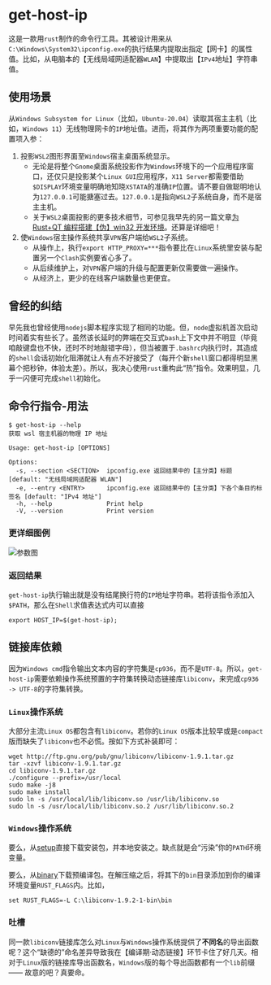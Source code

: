 # get-host-ip

这是一款用`rust`制作的命令行工具。其被设计用来从`C:\Windows\System32\ipconfig.exe`的执行结果内提取出指定【网卡】的属性值。比如，从电脑本的【无线局域网适配器`WLAN`】中提取出【`IPv4`地址】字符串值。

## 使用场景

从`Windows Subsystem for Linux`（比如，`Ubuntu-20.04`）读取其宿主主机（比如，`Windows 11`）无线物理网卡的`IP`地址值。进而，将其作为两项重要功能的配置项入参：

1. 投影`WSL2`图形界面至`Windows`宿主桌面系统显示。
   * 无论是将整个`Gnome`桌面系统投影作为`Windows`环境下的一个应用程序窗口，还仅只是投影某个`Linux GUI`应用程序，`X11 Server`都需要借助`$DISPLAY`环境变量明确地知晓`XSTATA`的准确`IP`位置。请不要自做聪明地认为`127.0.0.1`可能搪塞过去。`127.0.0.1`是指向`WSL2`子系统自身，而不是宿主主机。
   * 关于`WSL2`桌面投影的更多技术细节，可参见我早先的另一篇文章[为 Rust+QT 编程搭建【伪】win32 开发环境](https://rustcc.cn/article?id=96458b90-9e62-44fd-8155-afe9642d4170)。还算是详细吧！
2. 使`Windows`宿主操作系统共享`VPN`客户端给`WSL2`子系统。
   * 从操作上，执行`export HTTP_PROXY=***`指令要比在`Linux`系统里安装与配置另一个`Clash`实例要省心多了。
   * 从后续维护上，对`VPN`客户端的升级与配置更新仅需要做一遍操作。
   * 从经济上，更少的在线客户端数量也更便宜。

## 曾经的纠结

早先我也曾经使用`nodejs`脚本程序实现了相同的功能。但，`node`虚拟机首次启动时间着实有些长了。虽然该长延时的弊端在交互式`bash`上下文中并不明显（毕竟咱敲键盘也不快，还时不时地敲错字母），但当被置于`.bashrc`内执行时，其造成的`shell`会话初始化阻滞就让人有点不好接受了（每开个新`shell`窗口都得明显黑幕个把秒钟，体验太差）。所以，我决心使用`rust`重构此“热”指令。效果明显，几乎一闪便可完成`shell`初始化。

## 命令行指令-用法

```shell
$ get-host-ip --help
获取 wsl 宿主机器的物理 IP 地址

Usage: get-host-ip [OPTIONS]

Options:
  -s, --section <SECTION>  ipconfig.exe 返回结果中的【主分类】标题 [default: "无线局域网适配器 WLAN"]
  -e, --entry <ENTRY>      ipconfig.exe 返回结果中的【主分类】下各个条目的标签名 [default: "IPv4 地址"]
  -h, --help               Print help
  -V, --version            Print version
```

### 更详细图例

![参数图](https://user-images.githubusercontent.com/13935927/234434832-a94dbc37-a40d-454e-bd7f-619e723ef671.png)

### 返回结果

`get-host-ip`执行输出就是没有结尾换行符的`IP`地址字符串。若将该指令添加入`$PATH`，那么在`Shell`求值表达式内可以直接

```shell
export HOST_IP=$(get-host-ip);
```

## 链接库依赖

因为`Windows cmd`指令输出文本内容的字符集是`cp936`，而不是`UTF-8`。所以，`get-host-ip`需要依赖操作系统预置的字符集转换动态链接库`libiconv`，来完成`cp936 -> UTF-8`的字符集转换。

### `Linux`操作系统

大部分主流`Linux OS`都包含有`libiconv`。若你的`Linux OS`版本比较早或是`compact`版而缺失了`libiconv`也不必慌。按如下方式补装即可：

```shell
wget http://ftp.gnu.org/pub/gnu/libiconv/libiconv-1.9.1.tar.gz
tar -xzvf libiconv-1.9.1.tar.gz
cd libiconv-1.9.1.tar.gz
./configure --prefix=/usr/local
sudo make -j8
sudo make install
sudo ln -s /usr/local/lib/libiconv.so /usr/lib/libiconv.so
sudo ln -s /usr/local/lib/libiconv.so.2 /usr/lib/libiconv.so.2
```

### `Windows`操作系统

要么，从[setup](https://sourceforge.net/projects/gnuwin32/files/libiconv/1.9.2-1/libiconv-1.9.2-1.exe/download?use_mirror=jaist&download=)直接下载安装包，并本地安装之。缺点就是会“污染”你的`PATH`环境变量。

要么，从[binary](https://sourceforge.net/projects/gnuwin32/files/libiconv/1.9.2-1/libiconv-1.9.2-1-bin.zip/download?use_mirror=jaist&download=)下载预编译包。在解压缩之后，将其下的`bin`目录添加到你的编译环境变量`RUST_FLAGS`内。比如，

```shell
set RUST_FLAGS=-L C:\libiconv-1.9.2-1-bin\bin
```

### 吐槽

同一款`libiconv`链接库怎么对`Linux`与`Windows`操作系统提供了**不同名**的导出函数呢？这个“缺德的”命名差异导致我在【编译期·动态链接】环节卡住了好几天。相对于`Linux`版的链接库导出函数名，`Windows`版的每个导出函数都有一个`lib`前缀 —— 故意的吧？真要命。
